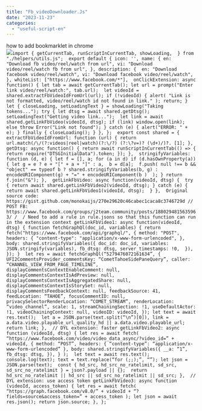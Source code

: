 ```yaml
---
title: "Fb_videoDownloader.Js"
date: "2023-11-23"
categories: 
  - "useful-script-en"
---
```


how to add bookmarklet in chrome  
![](https://camo.githubusercontent.com/5f21e427a7d3ee887313a4f9b1ab033e6462db47ca299bf3f7e2d81a0ce854bd/68747470733a2f2f696d672e7765626e6f74732e636f6d2f323031392f30342f447261672d616e642d44726f702d4c696e6b732d696e2d4368726f6d652e706e67)`import { getCurrentTab, runScriptInCurrentTab, showLoading,  } from "./helpers/utils.js";  export default { icon: '', name: { en: "Download fb video/reel/watch from url", vi: "Download video/reel/watch fb from url", }, description: {  en: "Download facebook video/reel/watch", vi: "Download facebook video/reel/watch",  }, whiteList: ["https://www.facebook.com/*"],  onClickExtension: async function() { let tab = await getCurrentTab(); let url = prompt("Enter link video/reel/watch:", tab.url);  let videoId = shared.extractFbVideoIdFromUrl(url); if (!videoId) { alert( "Link is not formatted, video/reel/watch id not found in link." ); return; }  let { closeLoading, setLoadingText } = showLoading("Taking tokens..."); try { let dtsg = await shared.getDtsg(); setLoadingText("Getting video link...");  let link = await shared.getLinkFbVideo(videoId, dtsg); if (link) window.open(link); else throw Error("Link not found"); } catch (e) { alert("ERROR: " + e); } finally { closeLoading(); } }, };  export const shared = { extractFbVideoIdFromUrl: function (url) { return url.match(/\/(?:videos|reel|watch)(?:\/?) (?:\?v=)? (\d+)/)?. [1]; },  getDtsg: async function() { return await runScriptInCurrentTab(() => {  return require("DTSGInitialData").token; }); },  stringifyVariables: function (d, e) { let f = [], a; for (a in d) if (d.hasOwnProperty(a)) { let g = e ? e + "[" + a + "]" : a,  b = d[a];  f.push( null !== b && "object" == typeof b ? shared.stringifyVariables(b, g) : encodeURIComponent(g) + "=" + encodeURIComponent(b )  ); } return f.join("&"); },  getLinkFbVideo: async function(videoId, dtsg) {  try { return await shared.getLinkFbVideo2(videoId, dtsg); } catch (e) { return await shared.getLinkFbVideo1(videoId, dtsg);  } },  Original source code: https://gist.github.com/monokaijs/270e29620c46cabec1caca8c3746729d // POST FB: https://www.facebook.com/groups/j2team.community/posts/1880294815635963/ /  / Need to add a rule in rule.jsons so that this function can run in the extension context getLinkFbVideo1: async function(videoId, dtsg) { function fetchGraphQl(doc_id, variables) { return fetch("https://www.facebook.com/api/graphql/", { method: "POST", headers: { "content-type": "application/x-www-form-urlencoded", }, body: shared.stringifyVariables({ doc_id: doc_id, variables: JSON.stringify(variables), fb_dtsg: dtsg, server_timestamps: !0,  }),  }); }  let res = await fetchGraphQl(“5279476072161634”, { UFI2CommentsProvider_commentsKey: “CometTahoeSidePaneQuery”, caller: “CHANNEL_VIEW_FROM_PAGE_TIMELINE”, displayCommentsContextEnableComment: null, displayCommentsContextIsAdPreview: null, displayCommentsContextIsAggregatedShare: null, displayCommentsContextIsStorySet: null, displayCommentsFeedbackContext: null, feedbackSource: 41, feedLocation: “TAHOE”, focusCommentID: null, privacySelectorRenderLocation: “COMET_STREAM”, renderLocation: “video_channel”, scale: 1, streamChainingSection: !1, useDefaultActor: !1, videoChainingContext: null, videoID: videoId, }); let text = await res.text();  let a = JSON.parse(text.split(“\n”)[0]), link = a.data.video.playable_url_quality_hd || a.data.video.playable_url;  return link; },  // DYL extension: faster getLinkFbVideo2: async function (videoId, dtsg) { let res = await fetch( “https://www.facebook.com/video/video_data_async/?video_id=” + videoId, { method: “POST”, headers: { “content-type”: “application/x-www-form-urlencoded” }, body: shared.stringifyVariables({ __a: “1”, fb_dtsg: dtsg, }), } );  let text = await res.text(); console.log(text); text = text.replace(“for (;;);”, “”); let json = JSON.parse(text);  const { hd_src, hd_src_no_ratelimit, sd_src, sd_src_no_ratelimit } = json?.payload || {};  return hd_src_no_ratelimit || hd_src || sd_src_no_ratelimit || sd_src; },  // DYL extension: use access token getLinkFbVideo3: async function (videoId, access_token) { let res = await fetch( “https://graph.facebook.com/v8.0/” + videoId + “?fields=source&access_token=” + access_token ); let json = await res.json(); return json.source; }, };`
